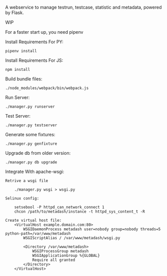 A webservice to manage testrun, testcase, statistic and metadata, powered by Flask.

WIP

For a faster start up, you need pipenv

Install Requirements For PY:

    pipenv install

Install Requirements For JS:

    npm install

Build bundle files:

    ./node_modules/webpack/bin/webpack.js

Run Server:

    ./manager.py runserver

Test Server:

    ./manager.py testserver

Generate some fixtures:

    ./manager.py genfixture

Upgrade db from older version:

    ./manager.py db upgrade

Integrate With apache-wsgi:

    Retrive a wsgi file

        ./manager.py wsgi > wsgi.py

    Selinux config:

        setsebool -P httpd_can_network_connect 1
        chcon /path/to/metadash/instance -t httpd_sys_content_t -R

    Create virtual host file:
        <VirtualHost example.domain.com:80>
            WSGIDaemonProcess metadash user=nobody group=nobody threads=5 python-path=/var/www/metadash
            WSGIScriptAlias / /var/www/metadash/wsgi.py

            <Directory /var/www/metadash>
                WSGIProcessGroup metadash
                WSGIApplicationGroup %{GLOBAL}
                Require all granted
            </Directory>
        </VirtualHost>
